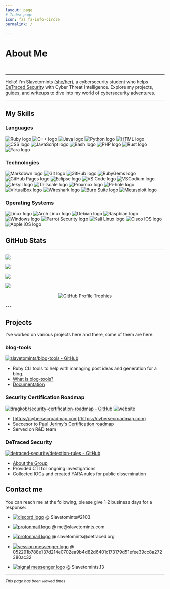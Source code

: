 ```yaml
---
layout: page
# Index page
icon: fas fa-info-circle
permalink: /

---
```


# About Me
<br>

<!-- For view counts -->
<script>
  document.addEventListener('DOMContentLoaded', () => {
    const pv = document.getElementById('pageviews');

    if (pv !== null) {
      const uri = location.pathname.replace(/\/$/, '');
      const url = `https://slavetomints.goatcounter.com/counter/${encodeURIComponent(uri)}.json`;

      fetch(url)
        .then((response) => response.json())
        .then((data) => {
          const count = data.count.replace(/\s/g, '');
          pv.innerText = new Intl.NumberFormat().format(count);
        })
        .catch((error) => {
          pv.innerText = '1';
        });
    }
  });
</script>

---

Hello! I'm Slavetomints <a href="https://www.lgbtqnation.com/2022/02/adding-pronouns-email-signatures/" title="Why include pronouns?">(she/her)</a>, a cybersecurity student who helps <a href="https://detraced.org"> DeTraced Security</a> with Cyber Threat Intelligence. Explore my projects, guides, and writeups to dive into my world of cybersecurity adventures.

---
## My Skills

<!-- From https://github.com/inttter/md-badges -->

### Languages
<div class="badge-group">
  <img src="https://img.shields.io/badge/Ruby-CB171E?logo=ruby&logoColor=fff" alt="Ruby logo">
  <img src="https://img.shields.io/badge/C++-%2300599C.svg?logo=c%2B%2B&logoColor=white" alt="C++ logo">
  <img src="https://img.shields.io/badge/Java-%23ED8B00.svg?logo=openjdk&logoColor=white" alt="Java logo">
  <img src="https://img.shields.io/badge/Python-3776AB?logo=python&logoColor=fff" alt="Python logo">
  <img src="https://img.shields.io/badge/HTML-%23E34F26.svg?logo=html5&logoColor=white" alt="HTML logo">
  <img src="https://img.shields.io/badge/CSS-1572B6?logo=css3&logoColor=fff" alt="CSS logo">
  <img src="https://img.shields.io/badge/JavaScript-F7DF1E?logo=javascript&logoColor=000" alt="JavaScript logo">
  <img src="https://img.shields.io/badge/Bash-000?logo=gnubash&logoColor=%234EAA25" alt="Bash logo">
  <img src="https://img.shields.io/badge/PHP-%23777BB4.svg?logo=php&logoColor=white" alt="PHP logo">
  <img src="https://img.shields.io/badge/Rust-%23000000.svg?logo=rust&logoColor=white" alt="Rust logo">
  <img src="https://img.shields.io/badge/Yara-340000?logo=virustotal&color=rgb(34%2C0%2C0)" alt="Yara logo">
</div>

### Technologies
<div class="badge-group">
  <img src="https://img.shields.io/badge/Markdown-%23000000.svg?logo=markdown&logoColor=white" alt="Markdown logo">
  <img src="https://img.shields.io/badge/Git-000?logo=git&logoColor=F05032" alt="Git logo">
  <img src="https://img.shields.io/badge/GitHub-000?logo=github&logoColor=fff" alt="GitHub logo">
  <img src="https://img.shields.io/badge/RubyGems-CB171E?logo=rubygems&logoColor=fff" alt="RubyGems logo">
  <img src="https://img.shields.io/badge/GitHub%20Pages-121013?logo=github&logoColor=white" alt="GitHub Pages logo">
  <img src="https://img.shields.io/badge/Eclipse-FE7A16.svg?logo=eclipse&logoColor=white" alt="Eclipse logo">
  <img src="https://custom-icon-badges.demolab.com/badge/Visual%20Studio%20Code-0078d7.svg?logo=vsc&logoColor=white" alt="VS Code logo">
  <img src="https://img.shields.io/badge/VSCodium-2F80ED?logo=vscodium&logoColor=fff" alt="VSCodium logo">
  <img src="https://img.shields.io/badge/Jekyll-C00?logo=jekyll&logoColor=fff" alt="Jekyll logo">
  <img src="https://img.shields.io/badge/Tailscale-242424?logo=tailscale" alt="Tailscale logo">
  <img src="https://img.shields.io/badge/Proxmox-000000?logo=proxmox&logoColor=E57000" alt="Proxmox logo">
  <img src="https://img.shields.io/badge/Pi--hole-96060C?logo=pihole" alt="Pi-hole logo">
  <img src="https://img.shields.io/badge/VirtualBox-2F61B4?logo=virtualbox&logoColor=white" alt="VirtualBox logo">
  <img src="https://img.shields.io/badge/Wireshark-%231679A7?logo=wireshark" alt="Wireshark logo">
  <img src="https://img.shields.io/badge/Burp_Suite-FF6633?logo=burpsuite&logoColor=white" alt="Burp Suite logo">
  <img src="https://img.shields.io/badge/Metasploit-2596CD?logo=metasploit&logoColor=white" alt="Metasploit logo">
</div>

### Operating Systems
<div class="badge-group">
  <img src="https://img.shields.io/badge/Linux-%23000000.svg?logo=linux&logoColor=white" alt="Linux logo">
  <img src="https://img.shields.io/badge/Arch%20Linux-1793D1?logo=arch-linux&logoColor=fff" alt="Arch Linux logo">
  <img src="https://img.shields.io/badge/Debian-A81D33?logo=debian&logoColor=fff" alt="Debian logo">
  <img src="https://img.shields.io/badge/Raspbian-%23A22846?logo=raspberrypi" alt="Raspbian logo">
  <img src="https://custom-icon-badges.demolab.com/badge/Windows 10/11-0078D6?logo=windows11&logoColor=white" alt="Windows logo">
  <img src="https://img.shields.io/badge/Parrot_Security-%2315E0ED?logo=parrotsecurity&logoColor=white" alt="Parrot Security logo">
  <img src="https://img.shields.io/badge/Kali_Linux-557C94?logo=kalilinux&logoColor=white" alt="Kali Linux logo">
  <img src="https://img.shields.io/badge/Cisco_IOS-1BA0D7?logo=cisco&logoColor=white" alt="Cisco IOS logo">
  <img src="https://img.shields.io/badge/Apple_iOS-000000?logo=apple&logoColor=white" alt="Apple iOS logo">
</div>


## GitHub Stats

---
![](https://github-profile-summary-cards.vercel.app/api/cards/profile-details?username=slavetomints&theme=blueberry) 

![](https://readme-stats-fork-mauve.vercel.app/api/top-langs/?username=slavetomints&theme=blueberry&hide=html,css&hide_border=false&no-bg=true&no-frame=true&layout=compact&langs_count=10)

![](https://readme-stats-fork-mauve.vercel.app/api/?username=slavetomints&theme=blueberry&rank_icon=github&show_icons=true&count_private=true)

![](https://github-readme-streak-stats-five-roan.vercel.app?user=slavetomints&theme=blueberry)

<div style="display: flex; justify-content: center; align-items: center; margin: 1rem 0;">
  <img src="https://github-profile-trophy.vercel.app/?username=slavetomints&theme=aura&column=3" alt="GitHub Profile Trophies">
</div>
---

## Projects
I've worked on various projects here and there, some of them are here:

### blog-tools
[![slavetomints/blog-tools - GitHub](https://gh-card.dev/repos/slavetomints/blog-tools.svg)](https://github.com/slavetomints/blog-tools)

- Ruby CLI tools to help with managing post ideas and generation for a blog.
- [What is blog-tools?](/posts/blog-what-is-blog-tools/)
- [Documentation](https://slavetomints.com/blog-tools)

### Security Certification Roadmap
[![dragkob/security-certification-roadmap - GitHub](https://gh-card.dev/repos/dragkob/security-certification-roadmap.svg)](https://github.com/dragkob/security-certification-roadmap)
![website](https://dragkob.com/MainWeb/images/certifications/seccertroadmapOverall.png)

- [https://cybersecroadmap.com](https://cybersecroadmap.com)
- Succesor to [Paul Jerimy's Certification roadmap](https://pauljerimy.com/security-certification-roadmap/)
- Served on R&D team

### DeTraced Security
[![detraced-security/detection-rules - GitHub](https://gh-card.dev/repos/detraced-security/detection-rules.svg)](https://github.com/detraced-security/detection-rules)
- [About the Group](https://detraced.org/about/)
- Provided CTI for ongoing investigations
- Collected IOCs and created YARA rules for public dissemination

## Contact me
You can reach me at the following, please give 1-2 business days for a response:
<ul>
  <li><p><a href="https://discord.com/users/703115086935359568" target="_blank"><img src="https://img.shields.io/badge/discord-5865F2?logo=discord&logoColor=white" alt="discord logo"></a> @ Slavetomints#2103</p></li>
  <li><p><a href="mailto:me@slavetomints.com" ><img src="https://img.shields.io/badge/Proton%20Mail-6D4AFF?logo=protonmail&logoColor=fff" alt="protonmail logo"></a> @ me@slavetomints.com</p></li>
  <li><p><a href="mailto:slavetomints@detraced.org" ><img src="https://img.shields.io/badge/Proton%20Mail-6D4AFF?logo=protonmail&logoColor=fff" alt="protonmail logo"></a> @ slavetomints@detraced.org</p></li>
  <li><p><a href="https://getsession.org/download"><img src="https://img.shields.io/badge/Session-000?logo=session&logoColor=fff" alt="session messenger logo"></a> @ 052291b788e137d214e0702ea9b4d82d6401c173179d51efee39cc8a272380ac32</p></li>
  <li><p><a href="https://signal.me/#eu/4kaKfZ0tEmmnlbiM6i0ifKlUNDMyn0TWtdlaiysh72I0UR_goNpAw4acLCFRqyt-" ><img src="https://img.shields.io/badge/Signal-3A76F0?logo=signal&logoColor=fff" alt="signal messenger logo"></a> @ Slavetomints.13</p></li>
</ul>

---
<div style="font-size: 12px"><span><i>This page has been viewed <em id="pageviews"></em> times</i></span></div>
